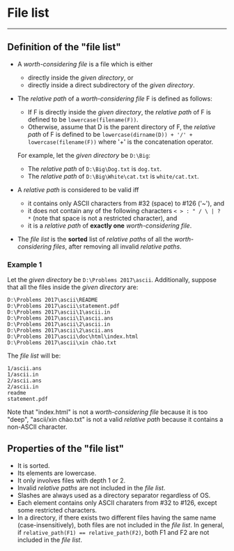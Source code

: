 # File list
___________

## Definition of the "file list"

- A _worth-considering file_ is a file which is either
  + directly inside the _given directory_, or
  + directly inside a direct subdirectory of the _given directory_.

- The _relative path_ of a _worth-considering file_ F is defined as follows:
  + If F is directly inside the _given directory_, the _relative path_ of F is defined to be `lowercase(filename(F))`.
  + Otherwise, assume that D is the parent directory of F, the _relative path_ of F is defined to be `lowercase(dirname(D)) + '/' + lowercase(filename(F))` where '+' is the concatenation operator.

  For example, let the _given directory_ be `D:\Big`:
  + The _relative path_ of `D:\Big\Dog.txt` is `dog.txt`.
  + The _relative path_ of `D:\Big\White\cat.txt` is `white/cat.txt`.

- A _relative path_ is considered to be valid iff
  + it contains only ASCII characters from #32 (space) to #126 ('~'), and
  + it does not contain any of the following characters `< > : " / \ | ? *` (note that space is not a restricted character), and
  + it is a _relative path_ of **exactly one** _worth-considering file_.

- The _file list_ is the **sorted** list of _relative paths_ of all the _worth-considering files_, after removing all invalid _relative paths_.

### Example 1

Let the _given directory_ be `D:\Problems 2017\ascii`. Additionally, suppose that all the files inside the _given directory_ are:
```
D:\Problems 2017\ascii\README
D:\Problems 2017\ascii\statement.pdf
D:\Problems 2017\ascii\1\ascii.in
D:\Problems 2017\ascii\1\ascii.ans
D:\Problems 2017\ascii\2\ascii.in
D:\Problems 2017\ascii\2\ascii.ans
D:\Problems 2017\ascii\doc\html\index.html
D:\Problems 2017\ascii\xin chào.txt
```

The _file list_ will be:
```
1/ascii.ans
1/ascii.in
2/ascii.ans
2/ascii.in
readme
statement.pdf
```

Note that "index.html" is not a _worth-considering file_ because it is too "deep", "ascii/xin chào.txt" is not a valid _relative path_ because it contains a non-ASCII character.

## Properties of the "file list"

- It is sorted.
- Its elements are lowercase.
- It only involves files with depth 1 or 2.
- Invalid _relative paths_ are not included in the _file list_.
- Slashes are always used as a directory separator regardless of OS.
- Each element contains only ASCII charaters from #32 to #126, except some restricted characters.
- In a directory, if there exists two different files having the same name (case-insensitively), both files are not included in the _file list_. In general, if `relative_path(F1) == relative_path(F2)`, both F1 and F2 are not included in the _file list_.

